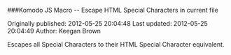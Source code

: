 ###Komodo JS Macro -- Escape HTML Special Characters in current file

Originally published: 2012-05-25 20:04:48
Last updated: 2012-05-25 20:04:49
Author: Keegan Brown

Escapes all Special Characters to their HTML Special Character equivalent.